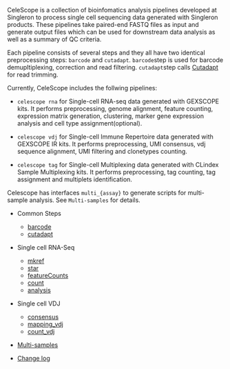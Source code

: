 CeleScope is a collection of bioinfomatics analysis pipelines developed at Singleron to process single cell sequencing data generated with Singleron products. These pipelines take paired-end FASTQ files as input and generate output files which can be used for downstream data analysis as well as a summary of QC criteria.

Each pipeline consists of several steps and they all have two identical preprocessing steps: `barcode` and `cutadapt`. `barcode`step is used for barcode demupltiplexing, correction and read filtering. `cutadapt`step calls [Cutadapt](https://cutadapt.readthedocs.io/en/stable/) for read trimming.

Currently, CeleScope includes the follwing pipelines:

- `celescope rna` for Single-cell RNA-seq data generated with GEXSCOPE kits. It performs preprocessing, genome alignment, feature counting, expression matrix generation, clustering, marker gene expression analysis and cell type assignment(optional).

- `celescope vdj` for Single-cell Immune Repertoire data generated with GEXSCOPE IR kits. It performs preprocessing, UMI consensus, vdj sequence alignment, UMI filtering and clonetypes counting. 

- `celescope tag` for Single-cell Multiplexing data generated with CLindex Sample Multiplexing kits. It performs preprocessing, tag counting, tag assignment and multiplets identification.

Celescope has interfaces `multi_{assay}` to generate scripts for multi-sample analysis. See `Multi-samples` for details.

- Common Steps
    - [barcode](barcode.md)
    - [cutadapt](cutadapt.md)

- Single cell RNA-Seq
    - [mkref](mkref.md)
    - [star](star.md)
    - [featureCounts](featureCounts.md)
    - [count](count.md)
    - [analysis](analysis.md)

- Single cell VDJ
    - [consensus](consensus.md)
    - [mapping_vdj](mapping_vdj.md)
    - [count_vdj](count_vdj.md)

- [Multi-samples](multi-samples.md)

- [Change log](CHANGELOG.md)